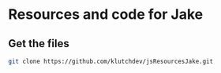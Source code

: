 # Resources and code for Jake

## Get the files
```sh
git clone https://github.com/klutchdev/jsResourcesJake.git
```
